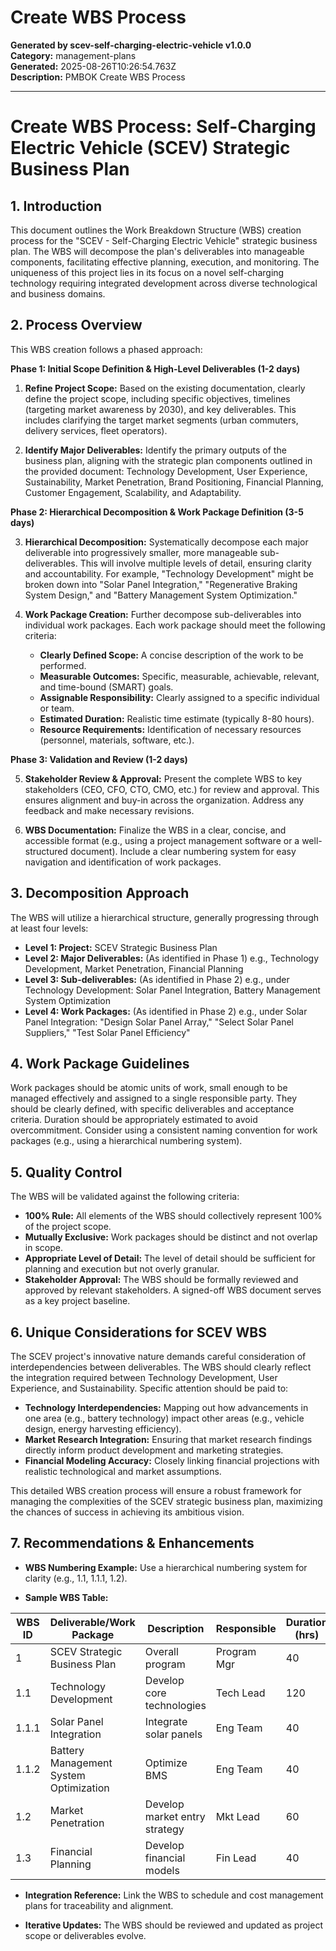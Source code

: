 # Create WBS Process

**Generated by scev-self-charging-electric-vehicle v1.0.0**  
**Category:** management-plans  
**Generated:** 2025-08-26T10:26:54.763Z  
**Description:** PMBOK Create WBS Process

---

# Create WBS Process: Self-Charging Electric Vehicle (SCEV) Strategic Business Plan

## 1. Introduction

This document outlines the Work Breakdown Structure (WBS) creation process for the "SCEV - Self-Charging Electric Vehicle" strategic business plan.  The WBS will decompose the plan's deliverables into manageable components, facilitating effective planning, execution, and monitoring.  The uniqueness of this project lies in its focus on a novel self-charging technology requiring integrated development across diverse technological and business domains.

## 2. Process Overview

This WBS creation follows a phased approach:

**Phase 1:  Initial Scope Definition & High-Level Deliverables (1-2 days)**

1. **Refine Project Scope:**  Based on the existing documentation, clearly define the project scope, including specific objectives, timelines (targeting market awareness by 2030), and key deliverables.  This includes clarifying the target market segments (urban commuters, delivery services, fleet operators).

2. **Identify Major Deliverables:**  Identify the primary outputs of the business plan, aligning with the strategic plan components outlined in the provided document:  Technology Development, User Experience, Sustainability, Market Penetration, Brand Positioning, Financial Planning, Customer Engagement, Scalability, and Adaptability.

**Phase 2: Hierarchical Decomposition & Work Package Definition (3-5 days)**

3. **Hierarchical Decomposition:**  Systematically decompose each major deliverable into progressively smaller, more manageable sub-deliverables. This will involve multiple levels of detail, ensuring clarity and accountability.  For example, "Technology Development" might be broken down into "Solar Panel Integration," "Regenerative Braking System Design," and "Battery Management System Optimization."

4. **Work Package Creation:**  Further decompose sub-deliverables into individual work packages.  Each work package should meet the following criteria:
    * **Clearly Defined Scope:**  A concise description of the work to be performed.
    * **Measurable Outcomes:**  Specific, measurable, achievable, relevant, and time-bound (SMART) goals.
    * **Assignable Responsibility:**  Clearly assigned to a specific individual or team.
    * **Estimated Duration:**  Realistic time estimate (typically 8-80 hours).
    * **Resource Requirements:**  Identification of necessary resources (personnel, materials, software, etc.).

**Phase 3: Validation and Review (1-2 days)**

5. **Stakeholder Review & Approval:** Present the complete WBS to key stakeholders (CEO, CFO, CTO, CMO, etc.) for review and approval.  This ensures alignment and buy-in across the organization.  Address any feedback and make necessary revisions.

6. **WBS Documentation:**  Finalize the WBS in a clear, concise, and accessible format (e.g., using a project management software or a well-structured document).  Include a clear numbering system for easy navigation and identification of work packages.

## 3. Decomposition Approach

The WBS will utilize a hierarchical structure, generally progressing through at least four levels:

* **Level 1: Project:**  SCEV Strategic Business Plan
* **Level 2: Major Deliverables:** (As identified in Phase 1)  e.g., Technology Development, Market Penetration, Financial Planning
* **Level 3: Sub-deliverables:**  (As identified in Phase 2) e.g., under Technology Development:  Solar Panel Integration, Battery Management System Optimization
* **Level 4: Work Packages:** (As identified in Phase 2) e.g., under Solar Panel Integration:  "Design Solar Panel Array," "Select Solar Panel Suppliers," "Test Solar Panel Efficiency"


## 4. Work Package Guidelines

Work packages should be atomic units of work, small enough to be managed effectively and assigned to a single responsible party.  They should be clearly defined, with specific deliverables and acceptance criteria.  Duration should be appropriately estimated to avoid overcommitment.  Consider using a consistent naming convention for work packages (e.g., using a hierarchical numbering system).

## 5. Quality Control

The WBS will be validated against the following criteria:

* **100% Rule:**  All elements of the WBS should collectively represent 100% of the project scope.
* **Mutually Exclusive:**  Work packages should be distinct and not overlap in scope.
* **Appropriate Level of Detail:**  The level of detail should be sufficient for planning and execution but not overly granular.
* **Stakeholder Approval:**  The WBS should be formally reviewed and approved by relevant stakeholders.  A signed-off WBS document serves as a key project baseline.


## 6.  Unique Considerations for SCEV WBS

The SCEV project's innovative nature demands careful consideration of interdependencies between deliverables.  The WBS should clearly reflect the integration required between Technology Development, User Experience, and Sustainability.  Specific attention should be paid to:

* **Technology Interdependencies:**  Mapping out how advancements in one area (e.g., battery technology) impact other areas (e.g., vehicle design, energy harvesting efficiency).
* **Market Research Integration:**  Ensuring that market research findings directly inform product development and marketing strategies.
* **Financial Modeling Accuracy:**  Closely linking financial projections with realistic technological and market assumptions.

This detailed WBS creation process will ensure a robust framework for managing the complexities of the SCEV strategic business plan, maximizing the chances of success in achieving its ambitious vision.

## 7. Recommendations & Enhancements

- **WBS Numbering Example:**
    Use a hierarchical numbering system for clarity (e.g., 1.1, 1.1.1, 1.2).

- **Sample WBS Table:**

| WBS ID | Deliverable/Work Package                | Description                          | Responsible | Duration (hrs) | Dependencies |
|--------|-----------------------------------------|--------------------------------------|-------------|---------------|--------------|
| 1      | SCEV Strategic Business Plan            | Overall program                      | Program Mgr | 40            | -            |
| 1.1    | Technology Development                  | Develop core technologies            | Tech Lead   | 120           | 1            |
| 1.1.1  | Solar Panel Integration                 | Integrate solar panels               | Eng Team    | 40            | 1.1          |
| 1.1.2  | Battery Management System Optimization  | Optimize BMS                         | Eng Team    | 40            | 1.1          |
| 1.2    | Market Penetration                      | Develop market entry strategy        | Mkt Lead    | 60            | 1            |
| 1.3    | Financial Planning                      | Develop financial models             | Fin Lead    | 40            | 1            |

- **Integration Reference:**
    Link the WBS to schedule and cost management plans for traceability and alignment.

- **Iterative Updates:**
    The WBS should be reviewed and updated as project scope or deliverables evolve.
